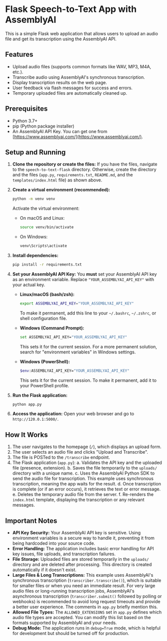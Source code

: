 # Flask Speech-to-Text App with AssemblyAI

This is a simple Flask web application that allows users to upload an audio file and get its transcription using the AssemblyAI API.

## Features

-   Upload audio files (supports common formats like WAV, MP3, M4A, etc.).
-   Transcribe audio using AssemblyAI's synchronous transcription.
-   Display transcription results on the web page.
-   User feedback via flash messages for success and errors.
-   Temporary uploaded files are automatically cleaned up.

## Prerequisites

-   Python 3.7+
-   pip (Python package installer)
-   An AssemblyAI API Key. You can get one from [https://www.assemblyai.com/](https://www.assemblyai.com/).

## Setup and Running

1.  **Clone the repository or create the files:**
    If you have the files, navigate to the `speech-to-text-flask` directory. Otherwise, create the directory and the files (`app.py`, `requirements.txt`, `README.md`, and the `templates/index.html` file) as shown above.

2.  **Create a virtual environment (recommended):**
    ```bash
    python -m venv venv
    ```
    Activate the virtual environment:
    -   On macOS and Linux:
        ```bash
        source venv/bin/activate
        ```
    -   On Windows:
        ```bash
        venv\Scripts\activate
        ```

3.  **Install dependencies:**
    ```bash
    pip install -r requirements.txt
    ```

4.  **Set your AssemblyAI API Key:**
    You **must** set your AssemblyAI API key as an environment variable. Replace `"YOUR_ASSEMBLYAI_API_KEY"` with your actual key.

    -   **Linux/macOS (bash/zsh):**
        ```bash
        export ASSEMBLYAI_API_KEY="YOUR_ASSEMBLYAI_API_KEY"
        ```
        To make it permanent, add this line to your `~/.bashrc`, `~/.zshrc`, or shell configuration file.

    -   **Windows (Command Prompt):**
        ```bash
        set ASSEMBLYAI_API_KEY="YOUR_ASSEMBLYAI_API_KEY"
        ```
        This sets it for the current session. For a more permanent solution, search for "environment variables" in Windows settings.

    -   **Windows (PowerShell):**
        ```bash
        $env:ASSEMBLYAI_API_KEY="YOUR_ASSEMBLYAI_API_KEY"
        ```
        This sets it for the current session. To make it permanent, add it to your PowerShell profile.

5.  **Run the Flask application:**
    ```bash
    python app.py
    ```

6.  **Access the application:**
    Open your web browser and go to `http://120.0.1:5000/`.

## How It Works

1.  The user navigates to the homepage (`/`), which displays an upload form.
2.  The user selects an audio file and clicks "Upload and Transcribe".
3.  The file is POSTed to the `/transcribe` endpoint.
4.  The Flask application (`app.py`):
    a.  Validates the API key and the uploaded file (presence, extension).
    b.  Saves the file temporarily to the `uploads/` directory with a unique name.
    c.  Uses the AssemblyAI Python SDK to send the audio file for transcription. This example uses synchronous transcription, meaning the app waits for the result.
    d.  Once transcription is complete (or if an error occurs), it retrieves the text or error message.
    e.  Deletes the temporary audio file from the server.
    f.  Re-renders the `index.html` template, displaying the transcription or any relevant messages.

## Important Notes

-   **API Key Security:** Your AssemblyAI API key is sensitive. Using environment variables is a secure way to handle it, preventing it from being hardcoded into your source code.
-   **Error Handling:** The application includes basic error handling for API key issues, file uploads, and transcription failures.
-   **File Storage:** Uploaded files are stored temporarily in the `uploads/` directory and are deleted after processing. This directory is created automatically if it doesn't exist.
-   **Large Files & Long Transcriptions:** This example uses AssemblyAI's synchronous transcription (`transcriber.transcribe()`), which is suitable for smaller files or when you need an immediate result. For very large audio files or long-running transcription jobs, AssemblyAI's asynchronous transcription (`transcriber.submit()` followed by polling or webhooks) is recommended to avoid long request timeouts and provide a better user experience. The comments in `app.py` briefly mention this.
-   **Allowed File Types:** The `ALLOWED_EXTENSIONS` set in `app.py` defines which audio file types are accepted. You can modify this list based on the formats supported by AssemblyAI and your needs.
-   **Debug Mode:** The application runs in `debug=True` mode, which is helpful for development but should be turned off for production.